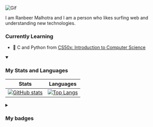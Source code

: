 ![Gif](https://media.tenor.com/0Akz_GWDQyQAAAAC/star-wars-hello-there.gif)

I am Ranbeer Malhotra and I am a person who likes surfing web and understanding new technologies.

### Currently Learning

- 🌱 C and Python from [CS50x: Introduction to Computer Science](https://cs50.harvard.edu/x/)

<details open>
<summary><h3>My Stats and Languages</h3></summary>  

|Stats|Languages|
|-------|--------|
|[![GitHub stats](https://github-readme-stats-goku-04.vercel.app/api?username=Goku-04&count_private=true&theme=github_dark)](https://github.com/anuraghazra/github-readme-stats)|[![Top Langs](https://github-readme-stats-goku-04.vercel.app/api/top-langs/?username=Goku-04&layout=compact&theme=github_dark)](https://github.com/anuraghazra/github-readme-stats)|
</details>
<details>
  <summary><h3>My badges</h3></summary>

  [![An image of @goku04's Holopin badges, which is a link to view their full Holopin profile](https://holopin.me/goku04)](https://holopin.io/@goku04)
</details>
